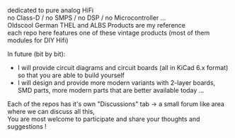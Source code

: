 dedicated to pure analog HiFi  
no Class-D / no SMPS / no DSP / no Microcontroller ...   
Oldscool German THEL and ALBS Products are my reference  
each repo here features one of these vintage products (most of them modules for DIY Hifi)    

In future (bit by bit):  
- I will provide circuit diagrams and circuit boards (all in KiCad 6.x format) so that you are able to build yourself  
- I will design and provide more modern variants with 2-layer boards, SMD parts, more modern parts that are better available today  ... 

Each of the repos has it's own "Discussions" tab -> a small forum like area where we can discuss all this,    
You are most welcome to participate and share your thoughts and suggestions !  
